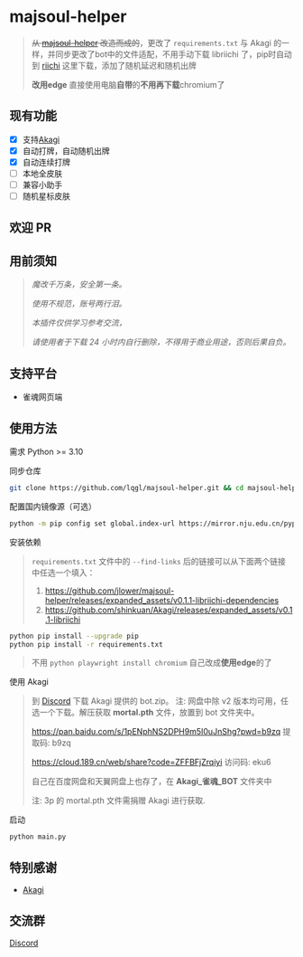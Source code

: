 # majsoul-helper

> ~~从 [majsoul-helper](https://github.com/lqgl/majsoul-helper) 改造而成的~~，更改了 ```requirements.txt``` 与 Akagi 的一样，并同步更改了bot中的文件适配，不用手动下载 libriichi 了，pip时自动到 [riichi](https://github.com/shinkuan/Akagi/releases/expanded_assets/v0.1.1-libriichi) 这里下载，添加了随机延迟和随机出牌
>
> **改用edge** 直接使用电脑**自带**的**不用再下载**chromium了

## 现有功能

- [x] 支持[Akagi](https://github.com/shinkuan/Akagi)
- [x] 自动打牌，自动随机出牌
- [x] 自动连续打牌
- [ ] 本地全皮肤
- [ ] 兼容小助手
- [ ] 随机星标皮肤

## 欢迎 PR

## 用前须知

> _魔改千万条，安全第一条。_
>
> _使用不规范，账号两行泪。_
>
> _本插件仅供学习参考交流，_
>
> _请使用者于下载 24 小时内自行删除，不得用于商业用途，否则后果自负。_

## 支持平台

- 雀魂网页端

## 使用方法

需求 Python >= 3.10

同步仓库

```bash
git clone https://github.com/lqgl/majsoul-helper.git && cd majsoul-helper
```

配置国内镜像源（可选）

```bash
python -m pip config set global.index-url https://mirror.nju.edu.cn/pypi/web/simple
```

安装依赖

> `requirements.txt` 文件中的 `--find-links` 后的链接可以从下面两个链接中任选一个填入：
> 1. https://github.com/jlower/majsoul-helper/releases/expanded_assets/v0.1.1-libriichi-dependencies
> 1. https://github.com/shinkuan/Akagi/releases/expanded_assets/v0.1.1-libriichi

```bash
python pip install --upgrade pip
python pip install -r requirements.txt
```

> 不用 ```python playwright install chromium``` 自己改成**使用edge**的了

使用 Akagi

> 到 [Discord](https://discord.gg/Z2wjXUK8bN) 下载 Akagi 提供的 bot.zip。 注: 网盘中除 v2 版本均可用，任选一个下载。解压获取 **mortal.pth** 文件，放置到 bot 文件夹中。
>
> https://pan.baidu.com/s/1pENphNS2DPH9m5I0uJnShg?pwd=b9zq 提取码: b9zq
>
> https://cloud.189.cn/web/share?code=ZFFBFjZrqiyi 访问码: eku6
>
> 自己在百度网盘和天翼网盘上也存了，在 **Akagi_雀魂_BOT** 文件夹中
>
> 注: 3p 的 mortal.pth 文件需捐赠 Akagi 进行获取.

启动

```bash
python main.py
```

## 特别感谢

- [Akagi](https://github.com/shinkuan/Akagi)

## 交流群

[Discord](https://discord.gg/)
